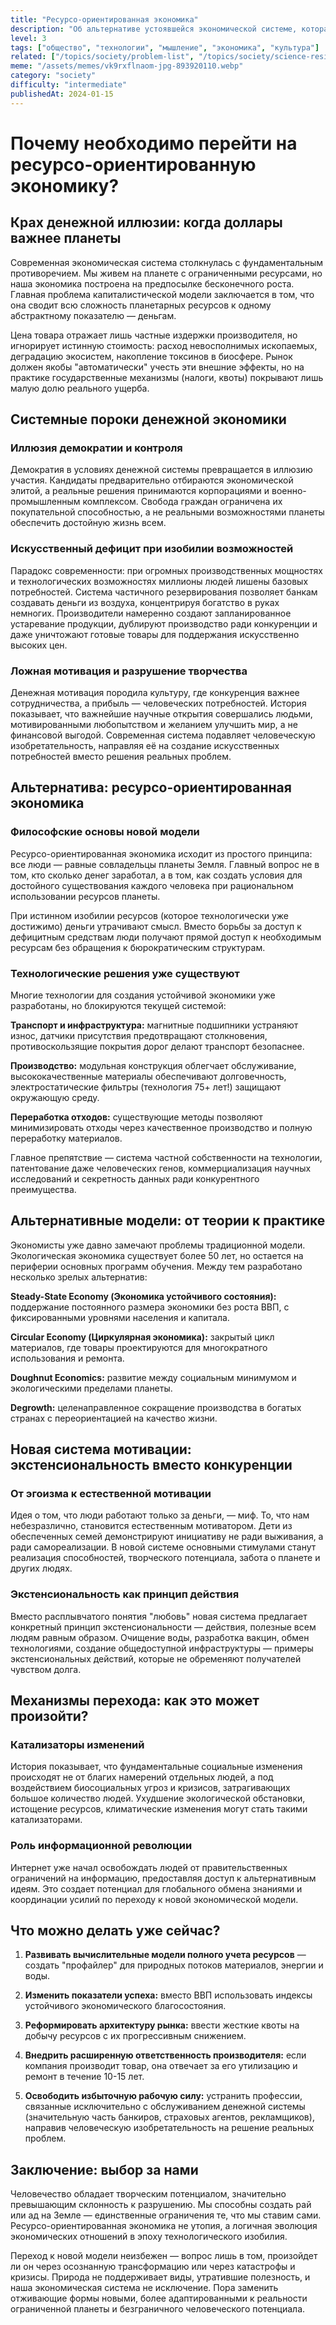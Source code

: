 ```yaml
---
title: "Ресурсо-ориентированная экономика"
description: "Об альтернативе устоявшейся экономической системе, которая создаёт искусственный дефицит, ограничивает человеческие возможности и губит экологию планеты."
level: 3
tags: ["общество", "технологии", "мышление", "экономика", "культура"]
related: ["/topics/society/problem-list", "/topics/society/science-resistance"]
meme: "/assets/memes/vk9rxflnaom-jpg-893920110.webp"
category: "society"
difficulty: "intermediate"
publishedAt: 2024-01-15
---
```



# Почему необходимо перейти на ресурсо-ориентированную экономику?

## Крах денежной иллюзии: когда доллары важнее планеты

Современная экономическая система столкнулась с фундаментальным противоречием. Мы живем на планете с ограниченными ресурсами, но наша экономика построена на предпосылке бесконечного роста. Главная проблема капиталистической модели заключается в том, что она сводит всю сложность планетарных ресурсов к одному абстрактному показателю — деньгам.

Цена товара отражает лишь частные издержки производителя, но игнорирует истинную стоимость: расход невосполнимых ископаемых, деградацию экосистем, накопление токсинов в биосфере. Рынок должен якобы "автоматически" учесть эти внешние эффекты, но на практике государственные механизмы (налоги, квоты) покрывают лишь малую долю реального ущерба.

## Системные пороки денежной экономики

### Иллюзия демократии и контроля

Демократия в условиях денежной системы превращается в иллюзию участия. Кандидаты предварительно отбираются экономической элитой, а реальные решения принимаются корпорациями и военно-промышленным комплексом. Свобода граждан ограничена их покупательной способностью, а не реальными возможностями планеты обеспечить достойную жизнь всем.

### Искусственный дефицит при изобилии возможностей

Парадокс современности: при огромных производственных мощностях и технологических возможностях миллионы людей лишены базовых потребностей. Система частичного резервирования позволяет банкам создавать деньги из воздуха, концентрируя богатство в руках немногих. Производители намеренно создают запланированное устаревание продукции, дублируют производство ради конкуренции и даже уничтожают готовые товары для поддержания искусственно высоких цен.

### Ложная мотивация и разрушение творчества

Денежная мотивация породила культуру, где конкуренция важнее сотрудничества, а прибыль — человеческих потребностей. История показывает, что важнейшие научные открытия совершались людьми, мотивированными любопытством и желанием улучшить мир, а не финансовой выгодой. Современная система подавляет человеческую изобретательность, направляя её на создание искусственных потребностей вместо решения реальных проблем.

## Альтернатива: ресурсо-ориентированная экономика

### Философские основы новой модели

Ресурсо-ориентированная экономика исходит из простого принципа: все люди — равные совладельцы планеты Земля. Главный вопрос не в том, кто сколько денег заработал, а в том, как создать условия для достойного существования каждого человека при рациональном использовании ресурсов планеты.

При истинном изобилии ресурсов (которое технологически уже достижимо) деньги утрачивают смысл. Вместо борьбы за доступ к дефицитным средствам люди получают прямой доступ к необходимым ресурсам без обращения к бюрократическим структурам.

### Технологические решения уже существуют

Многие технологии для создания устойчивой экономики уже разработаны, но блокируются текущей системой:

**Транспорт и инфраструктура:** магнитные подшипники устраняют износ, датчики присутствия предотвращают столкновения, противоскользящие покрытия дорог делают транспорт безопаснее.

**Производство:** модульная конструкция облегчает обслуживание, высококачественные материалы обеспечивают долговечность, электростатические фильтры (технология 75+ лет!) защищают окружающую среду.

**Переработка отходов:** существующие методы позволяют минимизировать отходы через качественное производство и полную переработку материалов.

Главное препятствие — система частной собственности на технологии, патентование даже человеческих генов, коммерциализация научных исследований и секретность данных ради конкурентного преимущества.

## Альтернативные модели: от теории к практике

Экономисты уже давно замечают проблемы традиционной модели. Экологическая экономика существует более 50 лет, но остается на периферии основных программ обучения. Между тем разработано несколько зрелых альтернатив:

**Steady-State Economy (Экономика устойчивого состояния):** поддержание постоянного размера экономики без роста ВВП, с фиксированными уровнями населения и капитала.

**Circular Economy (Циркулярная экономика):** закрытый цикл материалов, где товары проектируются для многократного использования и ремонта.

**Doughnut Economics:** развитие между социальным минимумом и экологическими пределами планеты.

**Degrowth:** целенаправленное сокращение производства в богатых странах с переориентацией на качество жизни.

## Новая система мотивации: экстенсиональность вместо конкуренции

### От эгоизма к естественной мотивации

Идея о том, что люди работают только за деньги, — миф. То, что нам небезразлично, становится естественным мотиватором. Дети из обеспеченных семей демонстрируют инициативу не ради выживания, а ради самореализации. В новой системе основными стимулами станут реализация способностей, творческого потенциала, забота о планете и других людях.

### Экстенсиональность как принцип действия

Вместо расплывчатого понятия "любовь" новая система предлагает конкретный принцип экстенсиональности — действия, полезные всем людям равным образом. Очищение воды, разработка вакцин, обмен технологиями, создание общедоступной инфраструктуры — примеры экстенсиональных действий, которые не обременяют получателей чувством долга.

## Механизмы перехода: как это может произойти?

### Катализаторы изменений

История показывает, что фундаментальные социальные изменения происходят не от благих намерений отдельных людей, а под воздействием биосоциальных угроз и кризисов, затрагивающих большое количество людей. Ухудшение экологической обстановки, истощение ресурсов, климатические изменения могут стать такими катализаторами.

### Роль информационной революции

Интернет уже начал освобождать людей от правительственных ограничений на информацию, предоставляя доступ к альтернативным идеям. Это создает потенциал для глобального обмена знаниями и координации усилий по переходу к новой экономической модели.

## Что можно делать уже сейчас?

1. **Развивать вычислительные модели полного учета ресурсов** — создать "профайлер" для природных потоков материалов, энергии и воды.

2. **Изменить показатели успеха:** вместо ВВП использовать индексы устойчивого экономического благосостояния.

3. **Реформировать архитектуру рынка:** ввести жесткие квоты на добычу ресурсов с их прогрессивным снижением.

4. **Внедрить расширенную ответственность производителя:** если компания производит товар, она отвечает за его утилизацию и ремонт в течение 10-15 лет.

5. **Освободить избыточную рабочую силу:** устранить профессии, связанные исключительно с обслуживанием денежной системы (значительную часть банкиров, страховых агентов, рекламщиков), направив человеческую изобретательность на решение реальных проблем.

## Заключение: выбор за нами

Человечество обладает творческим потенциалом, значительно превышающим склонность к разрушению. Мы способны создать рай или ад на Земле — единственные ограничения те, что мы ставим сами. Ресурсо-ориентированная экономика не утопия, а логичная эволюция экономических отношений в эпоху технологического изобилия.

Переход к новой модели неизбежен — вопрос лишь в том, произойдет ли он через осознанную трансформацию или через катастрофы и кризисы. Природа не поддерживает виды, утратившие полезность, и наша экономическая система не исключение. Пора заменить отживающие формы новыми, более адаптированными к реальности ограниченной планеты и безграничного человеческого потенциала.
